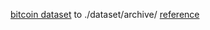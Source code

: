 [bitcoin dataset](https://www.kaggle.com/datasets/prasoonkottarathil/btcinusd) to ./dataset/archive/
[reference](https://github.com/pskrunner14/trading-bot)
